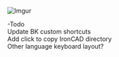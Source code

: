 ![Imgur](http://BertranK.github.io/IronCADShortcutMap/Usermanual.gif)

-Todo  
Update BK custom shortcuts  
Add click to copy IronCAD directory  
Other language keyboard layout?  
